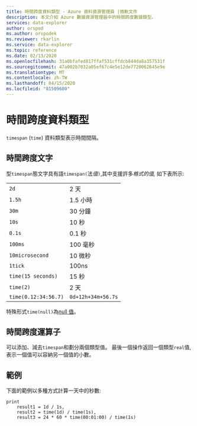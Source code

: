 ```yaml
---
title: 時間跨度資料類型 - Azure 資料資源管理員 |微軟文件
description: 本文介紹 Azure 數據資源管理器中的時間跨度數據類型。
services: data-explorer
author: orspod
ms.author: orspodek
ms.reviewer: rkarlin
ms.service: data-explorer
ms.topic: reference
ms.date: 02/13/2020
ms.openlocfilehash: 31a0bfafed817ffaf531cffdcb844da8a357531f
ms.sourcegitcommit: 47a002b7032a05ef67c4e5e12de7720062645e9e
ms.translationtype: MT
ms.contentlocale: zh-TW
ms.lasthandoff: 04/15/2020
ms.locfileid: "81509600"
---
```

# <a name="the-timespan-data-type"></a>時間跨度資料類型

`timespan` (`time`) 資料類型表示時間間隔。

## <a name="timespan-literals"></a>時間跨度文字

型`timespan`態文字具有語`timespan(`法*值*`)`,其中支援許多*格式的值,* 如下表所示:

|||
---|---
`2d`|2 天
`1.5h`|1.5 小時
`30m`|30 分鐘
`10s`|10 秒
`0.1s`|0.1 秒
`100ms`| 100 毫秒
`10microsecond`|10 微秒
`1tick`|100ns
`time(15 seconds)`|15 秒
`time(2)`| 2 天
`time(0.12:34:56.7)`|`0d+12h+34m+56.7s`

特殊形式`time(null)`為[null 值](null-values.md)。

## <a name="timespan-operators"></a>時間跨度運算子

可以添加、減去`timespan`和劃分兩個類型值。
最後一個操作返回一個類型`real`值,表示一個值可以容納另一個值的小數。

## <a name="examples"></a>範例

下面的範例以多種方式計算一天中的秒數:

```kusto
print
    result1 = 1d / 1s,
    result2 = time(1d) / time(1s),
    result3 = 24 * 60 * time(00:01:00) / time(1s)
```